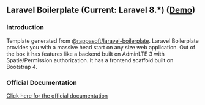 ## Laravel Boilerplate (Current: Laravel 8.*) ([Demo](https://demo.laravel-boilerplate.com))

### Introduction

Template generated from [@rappasoft/laravel-boilerplate](https://github.com/rappasoft/laravel-boilerplate). Laravel Boilerplate provides you with a massive head start on any size web application. Out of the box it has features like a backend built on AdminLTE 3 with Spatie/Permission authorization. It has a frontend scaffold built on Bootstrap 4.

### Official Documentation

[Click here for the official documentation](http://laravel-boilerplate.com)
